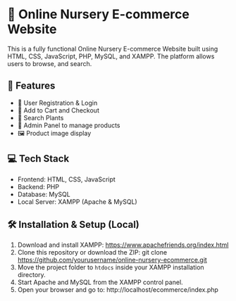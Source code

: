 # 🌿 Online Nursery E-commerce Website

This is a fully functional Online Nursery E-commerce Website built using HTML, CSS, JavaScript, PHP, MySQL, and XAMPP. The platform allows users to browse, and search.

## 🚀 Features

- 🌱 User Registration & Login
- 🛒 Add to Cart and Checkout
- 🔎 Search Plants
- 📝 Admin Panel to manage products
- 🖼️ Product image display

## 💻 Tech Stack

- Frontend: HTML, CSS, JavaScript
- Backend: PHP
- Database: MySQL
- Local Server: XAMPP (Apache & MySQL)

## 🛠️ Installation & Setup (Local)

1. Download and install XAMPP: https://www.apachefriends.org/index.html  
2. Clone this repository or download the ZIP: git clone https://github.com/yourusername/online-nursery-ecommerce.git
3. Move the project folder to `htdocs` inside your XAMPP installation directory.
4. Start Apache and MySQL from the XAMPP control panel.
5. Open your browser and go to: http://localhost/ecommerce/index.php
